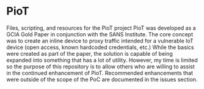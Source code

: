# PioT
Files, scripting, and resources for the PioT project
PioT was developed as a GCIA Gold Paper in conjunction with the SANS Institute. The core concept was to create an inline device to proxy traffic intended for a vulnerable IoT device (open access, known hardcoded credentials, etc.) 
While the basics were created as part of the paper, the solution is capable of being expanded into something that has a lot of utility. However, my time is limited so the purpose of this repository is to allow others who are willing to assist in the continued enhancement of PioT. 
Recommended enhancements that were outside of the scope of the PoC are documented in the issues section. 
